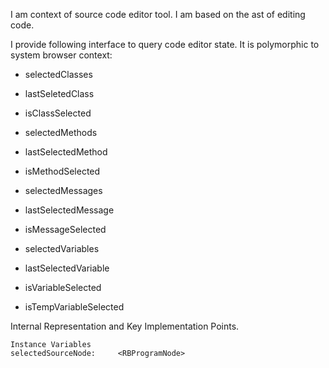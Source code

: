 I am context of source code editor tool.
I am based on the ast of editing code.

I provide following interface to query code editor state. It is polymorphic to system browser context:

- selectedClasses 
- lastSeletedClass 
- isClassSelected 

- selectedMethods
- lastSelectedMethod 
- isMethodSelected 

- selectedMessages
- lastSelectedMessage 
- isMessageSelected 

- selectedVariables
- lastSelectedVariable
- isVariableSelected
- isTempVariableSelected 

Internal Representation and Key Implementation Points.

    Instance Variables
	selectedSourceNode:		<RBProgramNode>